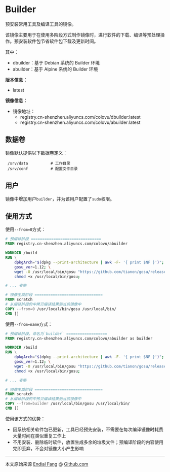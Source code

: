 # Builder

预安装常用工具及编译工具的镜像。

该镜像主要用于在使用多阶段方式制作镜像时，进行软件的下载、编译等预处理操作。预安装软件包节省软件包下载及更新时间。

其中：

- dbuilder：基于 Debian 系统的 Builder 环境
- abuilder：基于 Alpine 系统的 Builder 环境

**版本信息：**

- latest

**镜像信息：**

* 镜像地址：
  * registry.cn-shenzhen.aliyuncs.com/colovu/dbuilder:latest
  * registry.cn-shenzhen.aliyuncs.com/colovu/abuilder:latest


## 数据卷

镜像默认提供以下数据卷定义：

```shell
 /srv/data			# 工作目录
 /srv/conf		    # 配置文件目录
```

## 用户

镜像中增加用户`builder`，并为该用户配置了`sudo`权限。



## 使用方式

使用`--from=0`方式：

```dockerfile
# 预编译阶段 ===============================
FROM registry.cn-shenzhen.aliyuncs.com/colovu/abuilder

WORKDIR /build
RUN \
	dpkgArch="$(dpkg --print-architecture | awk -F- '{ print $NF }')"; \
	gosu_ver=1.12; \
	wget -O /usr/local/bin/gosu "https://github.com/tianon/gosu/releases/download/${gosu_ver}/gosu-$dpkgArch"; \
	chmod +x /usr/local/bin/gosu;

# ... 省略

# 镜像生成阶段 ==============================
FROM scratch
# 从编译阶段的中拷贝编译结果到当前镜像中
COPY --from=0 /usr/local/bin/gosu /usr/local/bin/
CMD []
```

使用`--from=name`方式：

```dockerfile
# 预编译阶段。命名为`builder` ==================
FROM registry.cn-shenzhen.aliyuncs.com/colovu/abuilder as builder

WORKDIR /build
RUN \
    dpkgArch="$(dpkg --print-architecture | awk -F- '{ print $NF }')"; \
    gosu_ver=1.12; \
    wget -O /usr/local/bin/gosu "https://github.com/tianon/gosu/releases/download/${gosu_ver}/gosu-$dpkgArch"; \
    chmod +x /usr/local/bin/gosu;

# ... 省略

# 镜像生成阶段 ==============================
FROM scratch
# 从编译阶段的中拷贝编译结果到当前镜像中
COPY --from=builder /usr/local/bin/gosu /usr/local/bin/
CMD []
```

使用该方式的优势：

- 因系统相关软件包已更新，工具已经预先安装，不需要在每次编译镜像时耗费大量时间在类似重复工作上
- 不用安装、删除临时软件，放置生成多余的垃圾文件；预编译阶段的内容使用完即丢弃，不会对镜像大小产生影响




----

本文原始来源 [Endial Fang](https://github.com/colovu) @ [Github.com](https://github.com)

